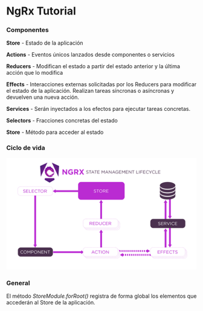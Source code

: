# NgRx Tutorial

### Componentes

**Store** - Estado de la aplicación

**Actions** - Eventos únicos lanzados desde componentes o servicios

**Reducers** - Modifican el estado a partir del estado anterior y la última acción que lo modifica

**Effects** - Interacciones externas solicitadas por los Reducers para modificar el estado de la aplicación. 
Realizan tareas síncronas o asíncronas y devuelven una nueva acción.

**Services** - Serán inyectados a los efectos para ejecutar tareas concretas.

**Selectors** - Fracciones concretas del estado

**Store** - Método para acceder al estado

### Ciclo de vida

![ciclo de vida de ngrx](./doc/ngrx-lifecycle.png)

### General

El método *StoreModule.forRoot()* registra de forma global los elementos que accederán al Store de la aplicación.